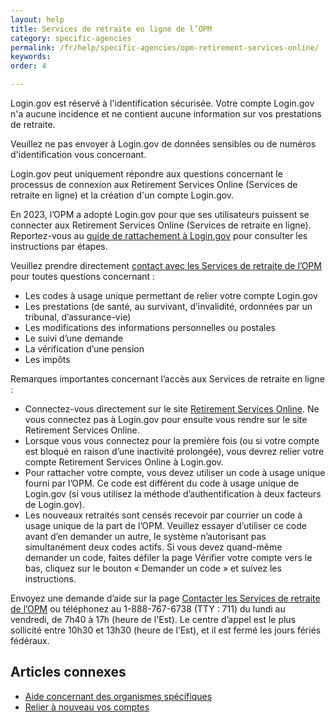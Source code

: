 ```yaml
---
layout: help
title: Services de retraite en ligne de l’OPM
category: specific-agencies
permalink: /fr/help/specific-agencies/opm-retirement-services-online/
keywords: 
order: 4

---
```


Login.gov est réservé à l'identification sécurisée. Votre compte Login.gov n'a aucune incidence et ne contient aucune information sur vos prestations de retraite.

Veuillez ne pas envoyer à Login.gov de données sensibles ou de numéros d'identification vous concernant.

Login.gov peut uniquement répondre aux questions concernant le processus de connexion aux Retirement Services Online (Services de retraite en ligne) et la création d'un compte Login.gov.

En 2023, l’OPM a adopté Login.gov pour que ses utilisateurs puissent se connecter aux Retirement Services Online (Services de retraite en ligne). Reportez-vous au [guide de rattachement à Login.gov](https://www.opm.gov/support/retirement/faq/sol-login-linking-guide.pdf) pour consulter les instructions par étapes.

Veuillez prendre directement [contact avec les Services de retraite de l’OPM](https://www.opm.gov/support/retirement/contact/) pour toutes questions concernant :

* Les codes à usage unique permettant de relier votre compte Login.gov
* Les prestations (de santé, au survivant, d’invalidité, ordonnées par un tribunal, d’assurance-vie) 
* Les modifications des informations personnelles ou postales
* Le suivi d’une demande
* La vérification d’une pension
* Les impôts

Remarques importantes concernant l’accès aux Services de retraite en ligne :

* Connectez-vous directement sur le site [Retirement Services Online](https://www.servicesonline.opm.gov/). Ne vous connectez pas à Login.gov pour ensuite vous rendre sur le site Retirement Services Online.
* Lorsque vous vous connectez pour la première fois (ou si votre compte est bloqué en raison d’une inactivité prolongée), vous devrez relier votre compte Retirement Services Online à Login.gov.
* Pour rattacher votre compte, vous devez utiliser un code à usage unique fourni par l’OPM. Ce code est différent du code à usage unique de Login.gov (si vous utilisez la méthode d’authentification à deux facteurs de Login.gov).
* Les nouveaux retraités sont censés recevoir par courrier un code à usage unique de la part de l’OPM. Veuillez essayer d’utiliser ce code avant d’en demander un autre, le système n’autorisant pas simultanément deux codes actifs. Si vous devez quand-même demander un code, faites défiler la page Vérifier votre compte vers le bas, cliquez sur le bouton « Demander un code » et suivez les instructions.

Envoyez une demande d’aide sur la page [Contacter les Services de retraite de l’OPM](https://www.opm.gov/support/retirement/contact/) ou téléphonez au 1-888-767-6738 (TTY : 711) du lundi au vendredi, de 7h40 à 17h (heure de l'Est). Le centre d’appel est le plus sollicité entre 10h30 et 13h30 (heure de l’Est), et il est fermé les jours fériés fédéraux.

## Articles connexes

* [Aide concernant des organismes spécifiques](/fr/help/specific-agencies/overview/)
* [Relier à nouveau vos comptes](/fr/help/manage-your-account/relink-your-accounts/)
